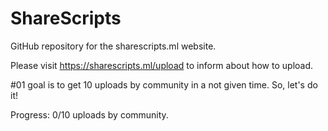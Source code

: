 # ShareScripts
GitHub repository for the sharescripts.ml website.

Please visit https://sharescripts.ml/upload to inform about how to upload.

#01 goal is to get 10 uploads by community in a not given time.
So, let's do it!

Progress: 0/10 uploads by community.
